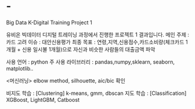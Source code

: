 # -
Big Data K-Digital Training Project 1

유비온 빅데이터 디지털 트레이닝 과정에서 진행한 프로젝트 1 결과입니다.
메인 주제 : 카드
고려 이슈 : 대안신용평가
최종 목표 : 연령,지역,신용점수,카드소비량(체크카드 1개월 + 신용 일시불 1개월)으로 자신과 비슷한 사람들의 대출금액 파악

사용 언어 : python
주 사용 라이브러리 : pandas,numpy,sklearn, seaborn, matplotlib..

<머신러닝> 
elbow method, silhouette, aic/bic 확인

비지도 학습 : [Clustering] k-means, gmm, dbscan 
지도 학습 : [Classification] XGBoost, LightGBM, Catboost

